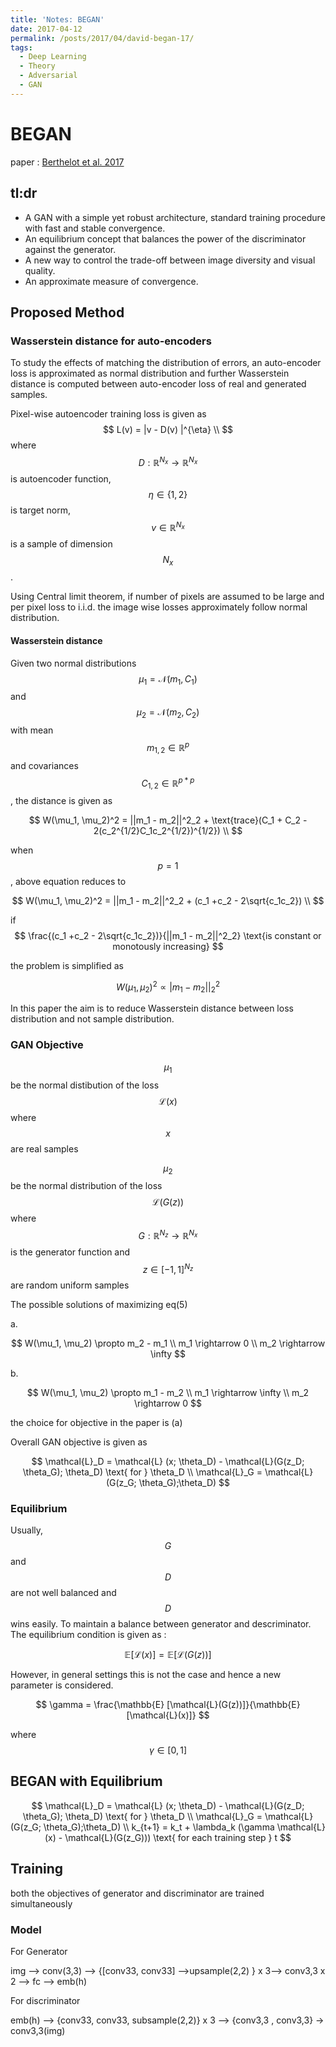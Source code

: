 ```yaml
---
title: 'Notes: BEGAN'
date: 2017-04-12
permalink: /posts/2017/04/david-began-17/
tags:
  - Deep Learning
  - Theory
  - Adversarial
  - GAN
---
```


# BEGAN 

paper : [Berthelot et al. 2017](https://arxiv.org/abs/1703.10717)

## tl:dr

- A GAN with a simple yet robust architecture, standard training procedure with fast and stable convergence.
- An equilibrium concept that balances the power of the discriminator against the generator.
- A new way to control the trade-off between image diversity and visual quality.
- An approximate measure of convergence.



## Proposed Method 



### Wasserstein distance for auto-encoders

To study the effects of matching the distribution of errors, an auto-encoder loss is approximated as normal distribution and further Wasserstein distance is computed between auto-encoder loss of real and generated samples. 

Pixel-wise autoencoder training loss is given as 
$$
L(v) = |v - D(v) |^{\eta} \\
$$
where $$D: \mathbb{R} ^{N_x} \rightarrow \mathbb{R}^{N_x}$$ is autoencoder function, $$\eta \in \{1,2\}$$ is target norm, $$v \in \mathbb{R}^{N_x}$$ is a sample of dimension $$N_x$$ .

Using Central limit theorem,  if number of pixels are assumed to be large and per pixel loss to i.i.d. the image wise losses approximately follow  normal distribution. 

#### Wasserstein distance 

Given two normal distributions $$\mu_1  = \mathcal{N}(m_1, C_1)$$ and $$\mu_2  = \mathcal{N}(m_2, C_2) $$ with mean $$m_{1,2} \in \mathbb{R}^p$$ and covariances $$C_{1,2} \in \mathbb{R}^{p*p}$$ , the distance is given as 

$$
W(\mu_1, \mu_2)^2 = ||m_1 - m_2||^2_2 + \text{trace}(C_1 + C_2  - 2(c_2^{1/2}C_1c_2^{1/2})^{1/2}) \\
$$

when $$p=1$$ , above equation reduces to 

$$
W(\mu_1, \mu_2)^2 = ||m_1 - m_2||^2_2 + (c_1 +c_2 - 2\sqrt{c_1c_2}) \\
$$

if 
$$ 
\frac{(c_1 +c_2 - 2\sqrt{c_1c_2})}{||m_1 - m_2||^2_2} \text{is constant or monotously increasing} 
$$

the problem is simplified as 

$$
W(\mu_1, \mu_2)^2 \propto |m_1 - m_2||^2_2
$$

In this paper the aim is to reduce Wasserstein distance between loss distribution and not sample distribution.

### GAN Objective

$$\mu_1$$ be the normal distibution of the loss $$\mathcal{L}(x)$$ where $$x$$ are real samples 

$$\mu_2$$ be the normal distribution of the loss $$\mathcal{L}(G(z))$$ where $$G : \mathbb{R}^{N_z} \rightarrow \mathbb{R}^{N_x}$$ is the generator function and $$z \in [-1, 1]^{N_z}$$ are random uniform samples 

 The possible solutions of maximizing eq(5)

a.

$$
W(\mu_1, \mu_2) \propto m_2 - m_1 \\
m_1 \rightarrow 0 \\
m_2 \rightarrow \infty
$$

b.

$$
W(\mu_1, \mu_2) \propto m_1 - m_2 \\
m_1 \rightarrow \infty \\
m_2 \rightarrow 0
$$

the choice for objective in the paper is (a) 

Overall GAN objective is given as 

$$
\mathcal{L}_D = \mathcal{L} (x; \theta_D) - \mathcal{L}(G(z_D; \theta_G); \theta_D) \text{   for } \theta_D \\
\mathcal{L}_G = \mathcal{L}(G(z_G; \theta_G);\theta_D)
$$

### Equilibrium

Usually, $$G$$ and $$D$$ are not well balanced and $$D$$ wins easily.  To maintain a balance between generator and descriminator. The equilibrium condition is given as :

$$
\mathbb{E} [\mathcal{L}(x)]  = \mathbb{E} [\mathcal{L}(G(z))]
$$

However, in general settings this is not the case and hence a new parameter is considered. 

$$
\gamma = \frac{\mathbb{E} [\mathcal{L}(G(z))]}{\mathbb{E} [\mathcal{L}(x)]}
$$

where $$\gamma \in [0,1]$$

## BEGAN with Equilibrium

$$
\mathcal{L}_D = \mathcal{L} (x; \theta_D) - \mathcal{L}(G(z_D; \theta_G); \theta_D) \text{   for } \theta_D \\
\mathcal{L}_G = \mathcal{L}(G(z_G; \theta_G);\theta_D) \\
k_{t+1} = k_t + \lambda_k (\gamma \mathcal{L}(x) - \mathcal{L}(G(z_G))) \text{  for each training step } t
$$

## Training

both the objectives of generator and discriminator are trained simultaneously 



### Model 

For Generator 

img —> conv(3,3) —> {[conv33, conv33] —>upsample(2,2) } x 3—> conv3,3 x 2 —> fc  —> emb(h)



For discriminator 

emb(h) —> {conv33, conv33, subsample(2,2)} x 3 —> {conv3,3 , conv3,3} -> conv3,3(img)

